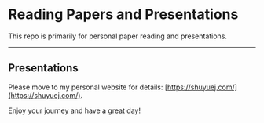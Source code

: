 # Reading Papers and Presentations

This repo is primarily for personal paper reading and presentations.

---

## Presentations

Please move to my personal website for details: [https://shuyuej.com/](https://shuyuej.com/).

Enjoy your journey and have a great day!

